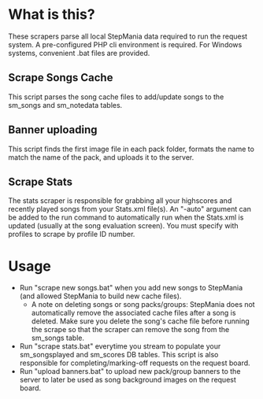 # What is this?

These scrapers parse all local StepMania data required to run the request system. A pre-configured PHP cli environment is required. For Windows systems, convenient .bat files are provided.

## Scrape Songs Cache

This script parses the song cache files to add/update songs to the sm_songs and sm_notedata tables.

## Banner uploading

This script finds the first image file in each pack folder, formats the name to match the name of the pack, and uploads it to the server.

## Scrape Stats

The stats scraper is responsible for grabbing all your highscores and recently played songs from your Stats.xml file(s). An "-auto" argument can be added to the run command to automatically run when the Stats.xml is updated (usually at the song evaluation screen). You must specify with profiles to scrape by profile ID number.

# Usage
* Run "scrape new songs.bat" when you add new songs to StepMania (and allowed StepMania to build new cache files).
    * A note on deleting songs or song packs/groups: StepMania does not automatically remove the associated cache files after a song is deleted. Make sure you delete the song's cache file before running the scrape so that the scraper can remove the song from the sm_songs table.
* Run "scrape stats.bat" everytime you stream to populate your sm_songsplayed and sm_scores DB tables. This script is also responsible for completing/marking-off requests on the request board.
* Run "upload banners.bat" to upload new pack/group banners to the server to later be used as song background images on the request board.
